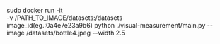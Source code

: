 sudo docker run -it \
-v /PATH_TO_IMAGE/datasets:/datasets \
image_id(eg.:0a4e7e23a9b6) python ./visual-measurement/main.py --image /datasets/bottle4.jpeg --width 2.5
